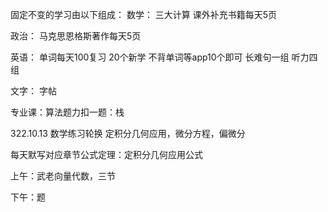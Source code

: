 固定不变的学习由以下组成：
数学：
三大计算
课外补充书籍每天5页


政治：
马克思恩格斯著作每天5页

英语：
单词每天100复习
20个新学
不背单词等app10个即可
长难句一组
听力四组

文字：
字帖

专业课：算法题力扣一题：栈

322.10.13
数学练习轮换 定积分几何应用，微分方程，偏微分


每天默写对应章节公式定理：定积分几何应用公式

上午：武老向量代数，三节

下午：题



